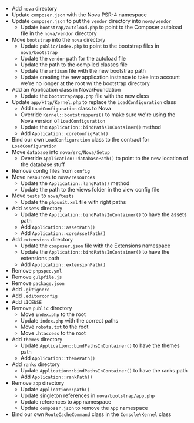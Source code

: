 - Add `nova` directory
- Update `composer.json` with the Nova PSR-4 namespace
- Update `composer.json` to put the `vendor` directory into `nova/vendor`
	- Update `bootstrap/autoload.php` to point to the Composer autoload file in the `nova/vendor` directory
- Move `bootstrap` into the `nova` directory
	- Update `public/index.php` to point to the bootstrap files in `nova/bootstrap`
	- Update the `vendor` path for the autoload file
	- Update the path to the compiled classes file
	- Update the `artisan` file with the new bootstrap path
	- Update creating the new application instance to take into account we're no longer at the root w/ the bootstrap directory
- Add an Application class in Nova/Foundation
	- Update the `bootstrap/app.php` file with the new class
- Update `app/Http/Kernel.php` to replace the `LoadConfiguration` class
	- Add `LoadConfiguration` class to Nova
	- Override `Kernel::bootstrappers()` to make sure we're using the Nova version of `LoadConfiguration`
	- Update the `Application::bindPathsInContainer()` method
	- Add `Application::coreConfigPath()`
- Bind our own `LoadConfiguration` class to the contract for `LoadConfiguration`
- Move `database` into `nova/src/Nova/Setup`
	- Override `Application::databasePath()` to point to the new location of the database stuff
- Remove config files from `config`
- Move `resources` to `nova/resources`
	- Update the `Application::langPath()` method
	- Update the path to the views folder in the view config file
- Move `tests` to `nova/tests`
	- Update the `phpunit.xml` file with right paths
- Add `assets` directory
	- Update the `Application::bindPathsInContainer()` to have the assets path
	- Add `Application::assetPath()`
	- Add `Application::coreAssetPath()`
- Add `extensions` directory
	- Update the `composer.json` file with the Extensions namespace
	- Update the `Application::bindPathsInContainer()` to have the extensions path
	- Add `Application::extensionPath()`
- Remove `phpspec.yml`
- Remove `gulpfile.js`
- Remove `package.json`
- Add `.gitignore`
- Add `.editorconfig`
- Add `LICENSE`
- Remove `public` directory
	- Move `index.php` to the root
	- Update `index.php` with the correct paths
	- Move `robots.txt` to the root
	- Move `.htaccess` to the root
- Add `themes` directory
	- Update `Application::bindPathsInContainer()` to have the themes path
	- Add `Application::themePath()`
- Add `ranks` directory
	- Update `Application::bindPathsInContainer()` to have the ranks path
	- Add `Application::rankPath()`
- Remove `app` directory
	- Update `Application::path()`
	- Update singleton references in `nova/bootstrap/app.php`
	- Update references to `App` namespace
	- Update `composer.json` to remove the `App` namespace
- Bind our own `RouteCacheCommand` class in the `Console\Kernel` class